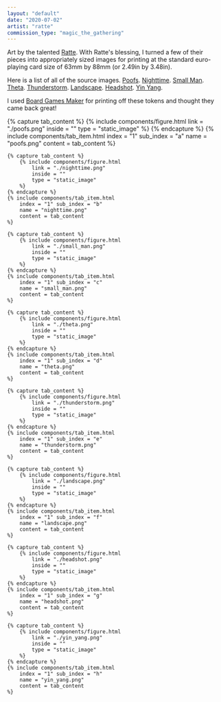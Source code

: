 ```yaml
---
layout: "default"
date: "2020-07-02"
artist: "ratte"
commission_type: "magic_the_gathering"
---
```


Art by the talented [Ratte](https://www.furaffinity.net/user/ratte/). With Ratte's blessing, I turned a few of their pieces into appropriately sized images for printing at the standard euro-playing card size of 63mm by 88mm (or 2.49in by 3.48in).

Here is a list of all of the source images.
[Poofs](https://www.furaffinity.net/full/19730238/).
[Nighttime](https://www.furaffinity.net/view/25554475/).
[Small Man](https://www.furaffinity.net/view/36650703/).
[Theta](https://www.furaffinity.net/view/36906057/).
[Thunderstorm](https://www.furaffinity.net/view/24485702/).
[Landscape](https://www.furaffinity.net/view/24453739/).
[Headshot](https://www.furaffinity.net/view/15300846/).
[Yin Yang](https://www.furaffinity.net/view/10829908/).

I used [Board Games Maker](https://www.boardgamesmaker.com/) for printing off these tokens and thought they came back great!

<div class="tab-wrapper">
	{% capture tab_content %}
		{% include components/figure.html 
			link = "./poofs.png"
			inside = ""
			type = "static_image"
		%}
	{% endcapture %}
	{% include components/tab_item.html 
		index = "1" sub_index = "a"
		name = "poofs.png"
		content = tab_content
	%}

	{% capture tab_content %}
		{% include components/figure.html 
			link = "./nighttime.png"
			inside = ""
			type = "static_image"
		%}
	{% endcapture %}
	{% include components/tab_item.html 
		index = "1" sub_index = "b"
		name = "nighttime.png"
		content = tab_content
	%}

	{% capture tab_content %}
		{% include components/figure.html 
			link = "./small_man.png"
			inside = ""
			type = "static_image"
		%}
	{% endcapture %}
	{% include components/tab_item.html 
		index = "1" sub_index = "c"
		name = "small_man.png"
		content = tab_content
	%}

	{% capture tab_content %}
		{% include components/figure.html 
			link = "./theta.png"
			inside = ""
			type = "static_image"
		%}
	{% endcapture %}
	{% include components/tab_item.html 
		index = "1" sub_index = "d"
		name = "theta.png"
		content = tab_content
	%}

	{% capture tab_content %}
		{% include components/figure.html 
			link = "./thunderstorm.png"
			inside = ""
			type = "static_image"
		%}
	{% endcapture %}
	{% include components/tab_item.html 
		index = "1" sub_index = "e"
		name = "thunderstorm.png"
		content = tab_content
	%}

	{% capture tab_content %}
		{% include components/figure.html 
			link = "./landscape.png"
			inside = ""
			type = "static_image"
		%}
	{% endcapture %}
	{% include components/tab_item.html 
		index = "1" sub_index = "f"
		name = "landscape.png"
		content = tab_content
	%}

	{% capture tab_content %}
		{% include components/figure.html 
			link = "./headshot.png"
			inside = ""
			type = "static_image"
		%}
	{% endcapture %}
	{% include components/tab_item.html 
		index = "1" sub_index = "g"
		name = "headshot.png"
		content = tab_content
	%}

	{% capture tab_content %}
		{% include components/figure.html 
			link = "./yin_yang.png"
			inside = ""
			type = "static_image"
		%}
	{% endcapture %}
	{% include components/tab_item.html 
		index = "1" sub_index = "h"
		name = "yin_yang.png"
		content = tab_content
	%}
</div>